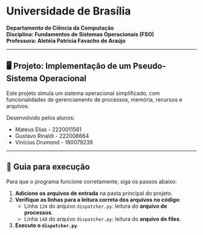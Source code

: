 # Universidade de Brasília  
**Departamento de Ciência da Computação**  
**Disciplina: Fundamentos de Sistemas Operacionais (FSO)**  
**Professora: Aletéia Patrícia Favacho de Araújo**

---

## 🖥️ Projeto: Implementação de um Pseudo-Sistema Operacional

Este projeto simula um sistema operacional simplificado, com funcionalidades de gerenciamento de processos, memória, recursos e arquivos.

Desenvolvido pelos alunos:
- Mateus Elias - 2220011561
- Gustavo Rinaldi - 222008664
- Vinícius Drumond - 180079239
---

## 📁 Guia para execução

Para que o programa funcione corretamente, siga os passos abaixo:

1. **Adicione os arquivos de entrada** na pasta principal do projeto.
2. **Verifique as linhas para a leitura correta dos arquivos no código**:
   - Linha `124` do arquivo `dispatcher.py`: leitura do **arquivo de processos**.
   - Linha `148` do arquivo `dispatcher.py`: leitura do **arquivo de files**.
3. **Execute o `dispatcher.py`**.


